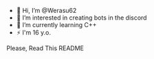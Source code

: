 - 👋 Hi, I’m @Werasu62
- 👀 I’m interested in creating bots in the discord
- 🌱 I’m currently learning C++
- ⚡ I'm 16 y.o.

<!---
Werasu62/Werasu62 is a ✨ special ✨ repository because its `README.md` (this file) appears on your GitHub profile.
You can click the Preview link to take a look at your changes.
--->
Please, Read This README
